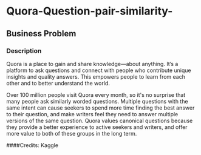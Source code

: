 # Quora-Question-pair-similarity-

## Business Problem

###  Description

Quora is a place to gain and share knowledge—about anything.
It’s a platform to ask questions and connect with people who contribute unique insights and quality answers.
This empowers people to learn from each other and to better understand the world.

Over 100 million people visit Quora every month, so it's no surprise that many people ask similarly worded questions. 
Multiple questions with the same intent can cause seekers to spend more time finding the best answer to their question, 
and make writers feel they need to answer multiple versions of the same question. 
Quora values canonical questions because they provide a better experience to active seekers and writers, and offer more value to both of these groups in the long term.

####Credits: Kaggle
